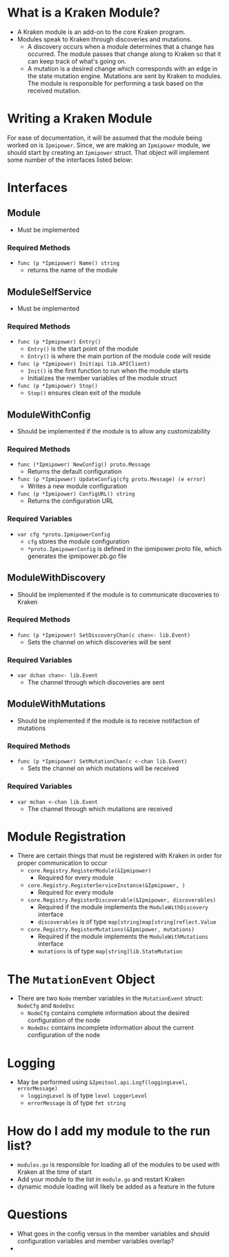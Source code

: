 # What is a Kraken Module?
- A Kraken module is an add-on to the core Kraken program. 
- Modules speak to Kraken through discoveries and mutations. 
  - A discovery occurs when a module determines that a change has occurred. The module passes that change along to Kraken so that it can keep track of what's going on.
  - A mutation is a desired change which corresponds with an edge in the state mutation engine. Mutations are sent by Kraken to modules. The module is responsible for performing a task based on the received mutation.

# Writing a Kraken Module
For ease of documentation, it will be assumed that the module being worked on is `Ipmipower`. Since, we are making an `Ipmipower` module, we should start by creating an `Ipmipower` struct. That object will implement some number of the interfaces listed below:

# Interfaces
## Module
- Must be implemented
### Required Methods
- `func (p *Ipmipower) Name() string`
  - returns the name of the module

## ModuleSelfService
- Must be implemented
### Required Methods
- `func (p *Ipmipower) Entry()`
  - `Entry()` is the start point of the module
  - `Entry()` is where the main portion of the module code will reside
- `func (p *Ipmipower) Init(api lib.APIClient)`
  - `Init()` is the first function to run when the module starts
  - Initializes the member variables of the module struct
- `func (p *Ipmipower) Stop()`
  - `Stop()` ensures clean exit of the module

## ModuleWithConfig
- Should be implemented if the module is to allow any customizability
### Required Methods
- `func (*Ipmipower) NewConfig() proto.Message`
  - Returns the default configuration
- `func (p *Ipmipower) UpdateConfig(cfg proto.Message) (e error)`
  - Writes a new module configuration
- `func (p *Ipmipower) ConfigURL() string`
  - Returns the configuration URL
### Required Variables
- `var cfg *proto.IpmipowerConfig`
  - `cfg` stores the module configuration
  - `*proto.IpmipowerConfig` is defined in the ipmipower.proto file, which generates the ipmipower.pb.go file

## ModuleWithDiscovery
- Should be implemented if the module is to communicate discoveries to Kraken
### Required Methods
- `func (p *Ipmipower) SetDiscoveryChan(c chan<- lib.Event)`
  - Sets the channel on which discoveries will be sent
### Required Variables
- `var dchan chan<- lib.Event`
  - The channel through which discoveries are sent

## ModuleWithMutations
- Should be implemented if the module is to receive notifaction of mutations
### Required Methods
- `func (p *Ipmipower) SetMutationChan(c <-chan lib.Event)`
  - Sets the channel on which mutations will be received
### Required Variables
- `var mchan <-chan lib.Event`
  - The channel through which mutations are received

# Module Registration
- There are certain things that must be registered with Kraken in order for proper communication to occur
  - `core.Registry.RegisterModule(&Ipmipower)`
    - Required for every module
  - `core.Registry.RegisterServiceInstance(&Ipmipower, )`
    - Required for every module
  - `core.Registry.RegisterDiscoverable(&Ipmipower, discoverables)`
    - Required if the module implements the `ModuleWithDiscovery` interface
    - `discoverables` is of type `map[string]map[string]reflect.Value`
  - `core.Registry.RegisterMutations(&Ipmipower, mutations)`
    - Required if the module implements the `ModuleWithMutations` interface
    - `mutations` is of type `map[string]lib.StateMutation`

# The `MutationEvent` Object
- There are two `Node` member variables in the `MutationEvent` struct: `NodeCfg` and `NodeDsc`
  - `NodeCfg` contains complete information about the desired configuration of the node
  - `NodeDsc` contains incomplete information about the current configuration of the node

# Logging
- May be performed using `&Ipmitool.api.Logf(loggingLevel, errorMessage)`
  - `loggingLevel` is of type `level LoggerLevel`
  - `errorMessage` is of type `fmt string`

# How do I add my module to the run list?
- `modules.go` is responsible for loading all of the modules to be used with Kraken at the time of start 
- Add your module to the list in `module.go` and restart Kraken
- dynamic module loading will likely be added as a feature in the future

# Questions
- What goes in the config versus in the member variables and should configuration variables and member variables overlap?
- 